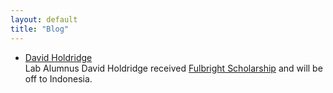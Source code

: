 ```yaml
---
layout: default
title: "Blog"
---
```


<tr><td width="10%" height="60%" valign="top" align="left">
  <ul>
  <li>
       <a href="" target="_blank">David Holdridge</a><br />
      Lab Alumnus David Holdridge received <a href="https://news.utk.edu/2024/05/28/12-students-and-recent-graduates-offered-fulbright-scholarships" target="_blank">Fulbright Scholarship</a> and will be off to Indonesia. 
  </li>
    
</ul>
   
 
 

